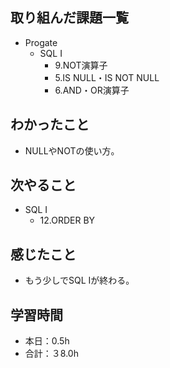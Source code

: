 ## 取り組んだ課題一覧
- Progate
  - SQL I
    - 9.NOT演算子
    - 5.IS NULL・IS NOT NULL
    - 6.AND・OR演算子
## わかったこと
- NULLやNOTの使い方。
## 次やること
- SQL I
  - 12.ORDER BY
## 感じたこと
- もう少しでSQL Iが終わる。
## 学習時間
- 本日：0.5h
- 合計：３8.0h
